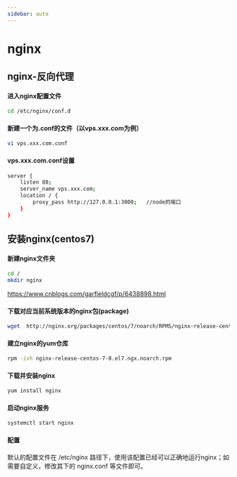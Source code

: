 ```yaml
---
sidebar: auto
---
```

# nginx
## nginx-反向代理
#### 进入nginx配置文件
```Bash
cd /etc/nginx/conf.d
```

#### 新建一个为.conf的文件（以vps.xxx.com为例）
```Bash
vi vps.xxx.com.conf
```

#### vps.xxx.com.conf设置
```Bash
server {
    listen 80;
    server_name vps.xxx.com;
    location / {
        proxy_pass http://127.0.0.1:3000;	//node的端口
    }
}
```

## 安装nginx(centos7)
#### 新建nginx文件夹

```bash
cd /
mkdir nginx
```
<!--more-->
https://www.cnblogs.com/garfieldcgf/p/6438898.html
#### 下载对应当前系统版本的nginx包(package)

```bash
wget  http://nginx.org/packages/centos/7/noarch/RPMS/nginx-release-centos-7-0.el7.ngx.noarch.rpm
```

#### 建立nginx的yum仓库

```bash
rpm -ivh nginx-release-centos-7-0.el7.ngx.noarch.rpm
```

#### 下载并安装nginx

```bash
yum install nginx
```

#### 启动nginx服务

```bash
systemctl start nginx
```

#### 配置

默认的配置文件在 /etc/nginx 路径下，使用该配置已经可以正确地运行nginx；如需要自定义，修改其下的 nginx.conf 等文件即可。



